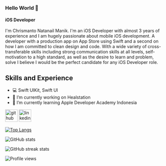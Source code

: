 ### Hello World 👋
#### iOS Developer
I'm Chrismanto Natanail Manik. I'm an iOS Developer with almost 3 years of experience and I am hugely passionate about mobile iOS development. A developer with a production app on App Store using Swift and a second on how I am committed to clean design and code. With a wide variety of cross-transferable skills including strong communication skills at all levels, self-motivation to a high standard, as well as the desire to learn and problem, solve I believe I would be the perfect candidate for any iOS Developer role.

## Skills and Experience
* 💻 Swift UIKit, Swift UI
* 🔭 I’m currently working on Healstation 
* 🌱 I’m currently learning Apple Developer Academy Indonesia 


[<img src='https://cdn.jsdelivr.net/npm/simple-icons@3.0.1/icons/github.svg' alt='github' height='40'>](https://github.com/chrismanikjr)  [<img src='https://cdn.jsdelivr.net/npm/simple-icons@3.0.1/icons/linkedin.svg' alt='linkedin' height='40'>](https://www.linkedin.com/in/chrismanikjr-10/)  

[![Top Langs](https://github-readme-stats.vercel.app/api/top-langs/?username=chrismanikjr)](https://github.com/anuraghazra/github-readme-stats)

![GitHub stats](https://github-readme-stats.vercel.app/api?username=chrismanikjr&show_icons=true)  

![GitHub streak stats](https://streak-stats.demolab.com/?user=chrismanikjr)  

![Profile views](https://gpvc.arturio.dev/chrismanikjr)  
